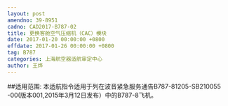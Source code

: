 ```yaml
---
layout: post
amendno: 39-8951
cadno: CAD2017-B787-02
title: 更换客舱空气压缩机（CAC）模块
date: 2017-01-20 00:00:00 +0800
effdate: 2017-01-26 00:00:00 +0800
tag: B787
categories: 上海航空器适航审定中心
author: 王烨
---
```


##适用范围:
本适航指令适用于列在波音紧急服务通告B787-81205-SB210055 -00(版本001,2015年3月12日发布）中的B787-8飞机。

